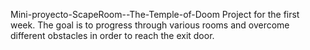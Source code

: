 Mini-proyecto-ScapeRoom--The-Temple-of-Doom
Project for the first week. The goal is to progress through various rooms and overcome different obstacles in order to reach the exit door.

